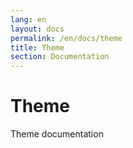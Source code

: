```yaml
---
lang: en
layout: docs
permalink: /en/docs/theme
title: Theme
section: Documentation
---
```


# Theme

Theme documentation
